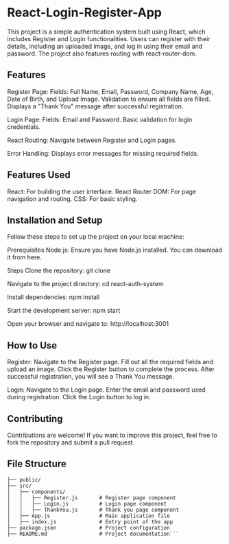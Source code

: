 # React-Login-Register-App

This project is a simple authentication system built using React, which includes Register and Login functionalities. Users can register with their details, including an uploaded image, and log in using their email and password. The project also features routing with react-router-dom.

## Features 

Register Page:
Fields: Full Name, Email, Password, Company Name, Age, Date of Birth, and Upload Image.
Validation to ensure all fields are filled.
Displays a "Thank You" message after successful registration.

Login Page:
Fields: Email and Password.
Basic validation for login credentials.

React Routing:
Navigate between Register and Login pages.

Error Handling:
Displays error messages for missing required fields.

## Features Used

React: For building the user interface.
React Router DOM: For page navigation and routing.
CSS: For basic styling.

## Installation and Setup
Follow these steps to set up the project on your local machine:

Prerequisites
Node.js: Ensure you have Node.js installed. You can download it from here.

Steps
Clone the repository:
git clone <repository-url>

Navigate to the project directory:
cd react-auth-system

Install dependencies:
npm install

Start the development server:
npm start

Open your browser and navigate to:
http://localhost:3001

## How to Use

Register:
Navigate to the Register page.
Fill out all the required fields and upload an image.
Click the Register button to complete the process.
After successful registration, you will see a Thank You message.

Login:
Navigate to the Login page.
Enter the email and password used during registration.
Click the Login button to log in.

## Contributing
Contributions are welcome! If you want to improve this project, feel free to fork the repository and submit a pull request.

## File Structure

```react-auth-system/
├── public/
├── src/
│   ├── components/
│   │   ├── Register.js       # Register page component
│   │   ├── Login.js          # Login page component
│   │   ├── ThankYou.js       # Thank you page component
│   ├── App.js                # Main application file
│   ├── index.js              # Entry point of the app
├── package.json              # Project configuration
├── README.md                 # Project documentation```


